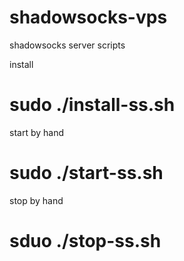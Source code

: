 # shadowsocks-vps
shadowsocks server scripts

install
# sudo ./install-ss.sh

start by hand
# sudo ./start-ss.sh

stop by hand
# sduo ./stop-ss.sh
